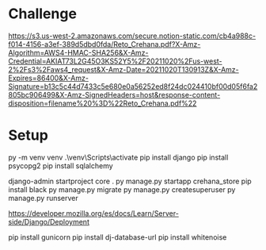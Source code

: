 # Challenge

https://s3.us-west-2.amazonaws.com/secure.notion-static.com/cb4a988c-f014-4156-a3ef-389d5dbd0fda/Reto_Crehana.pdf?X-Amz-Algorithm=AWS4-HMAC-SHA256&X-Amz-Credential=AKIAT73L2G45O3KS52Y5%2F20211020%2Fus-west-2%2Fs3%2Faws4_request&X-Amz-Date=20211020T130913Z&X-Amz-Expires=86400&X-Amz-Signature=b13c5c44d7433c5e680e0a56252ed8f24dc024410bf00d05f6fa2805bc906499&X-Amz-SignedHeaders=host&response-content-disposition=filename%20%3D%22Reto_Crehana.pdf%22

# Setup
py -m venv venv
.\venv\Scripts\activate
pip install django
pip install psycopg2
pip install sqlalchemy

django-admin startproject core .
py manage.py startapp crehana_store
pip install black
py manage.py migrate
py manage.py createsuperuser
py manage.py runserver

https://developer.mozilla.org/es/docs/Learn/Server-side/Django/Deployment

pip install gunicorn 
pip install dj-database-url
pip install whitenoise
